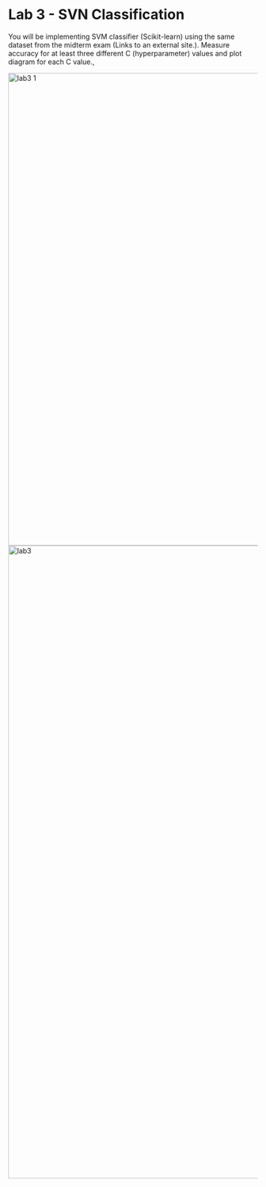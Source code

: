 # Lab 3 - SVN Classification


You will be implementing SVM classifier (Scikit-learn) using the same dataset from the midterm exam (Links to an external site.). Measure accuracy for at least three different C (hyperparameter) values and plot diagram for each C value.,



<img width="955" alt="lab3 1" src="https://user-images.githubusercontent.com/89316938/162844163-7dafedf8-b898-4ea5-b7b6-1a5649e83f01.png">


<img width="1279" alt="lab3" src="https://user-images.githubusercontent.com/89316938/162844170-8e2b44f4-3e94-4509-bab1-5efacf58c3b6.png">





